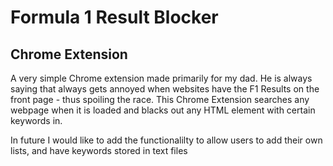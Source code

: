 # Formula 1 Result Blocker
## Chrome Extension

A very simple Chrome extension made primarily for my dad. He is always saying that always gets annoyed when websites have the F1 Results
on the front page - thus spoiling the race. This Chrome Extension searches any webpage when it is loaded and blacks out any HTML element with certain keywords in. 

In future I would like to add the functionalilty to allow users to add their own lists, and have keywords stored in text files

